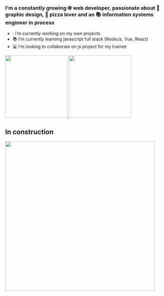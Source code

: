### I'm a constantly growing 🌐 web developer, passionate about 🎨 graphic design, 🍕 pizza lover and an 📚 information systems engineer in process 


- : I’m currently working on my own projects
- 📚 I’m currently learning javascript full stack (NodeJs, Vue, React)
- 💻 I’m looking to collaborate on js project for my trainee

<div>
    <a href="https://morinacho.github.io/me/" target="_blank">
      <img height="200em" src="https://github-readme-stats.vercel.app/api?username=morinacho&show_icons=true&theme=dark&include_all_commits=true&count_private=true">
      <img height="200em" src="https://github-readme-stats.vercel.app/api/top-langs/?username=morinacho&layout=compact&langs_count=16&theme=dark">
    </a>
</div>

## In construction
<img src="https://media.giphy.com/media/l3vQYe7l1TInypnYA/giphy.gif" width="480">
